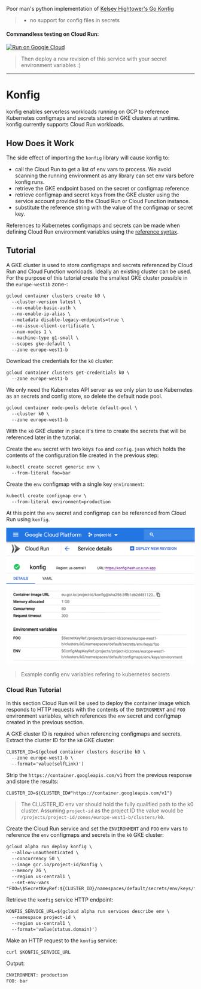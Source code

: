 Poor man's python implementation of [Kelsey Hightower's Go Konfig][kelseyhightower-konfig]

> * no support for config files in secrets

#### Commandless testing on Cloud Run: 
[![Run on Google Cloud][cloud-run-button]][cloud-shell-link-with-git-repo]
> Then deploy a new revision of this service with your secret environment variables :)
---

# Konfig 

konfig enables serverless workloads running on GCP to reference Kubernetes configmaps and secrets stored in GKE clusters at runtime. konfig currently supports Cloud Run workloads.

## How Does it Work

The side effect of importing the `konfig` library will cause konfig to:

* call the Cloud Run to get a list of env vars to process. We avoid scanning the running environment as any library can set env vars before konfig runs.
* retrieve the GKE endpoint based on the secret or configmap reference
* retrieve configmap and secret keys from the GKE cluster using the service account provided to the Cloud Run or Cloud Function instance.
* substitute the reference string with the value of the configmap or secret key.

References to Kubernetes configmaps and secrets can be made when defining Cloud Run environment variables using the [reference syntax][kelseyhightower-konfig-reference-syntax].

## Tutorial

A GKE cluster is used to store configmaps and secrets referenced by Cloud Run and Cloud Function workloads. Ideally an existing cluster can be used. For the purpose of this tutorial create the smallest GKE cluster possible in the `europe-west1b` zone-:

```
gcloud container clusters create k0 \
  --cluster-version latest \
  --no-enable-basic-auth \
  --no-enable-ip-alias \
  --metadata disable-legacy-endpoints=true \
  --no-issue-client-certificate \
  --num-nodes 1 \
  --machine-type g1-small \
  --scopes gke-default \
  --zone europe-west1-b
```

Download the credentials for the `k0` cluster:

```
gcloud container clusters get-credentials k0 \
  --zone europe-west1-b
```

We only need the Kubernetes API server as we only plan to use Kubernetes as an secrets and config store, so delete the default node pool.

```
gcloud container node-pools delete default-pool \
  --cluster k0 \
  --zone europe-west1-b
```

With the `k0` GKE cluster in place it's time to create the secrets that will be referenced later in the tutorial.  

Create the `env` secret with two keys `foo` and `config.json` which holds the contents of the configuration file created in the previous step:

```
kubectl create secret generic env \
  --from-literal foo=bar
```

Create the `env` configmap with a single key `environment`:

```
kubectl create configmap env \
  --from-literal environment=production
```

At this point the `env` secret and configmap can be referenced from Cloud Run using `konfig`.

![cloud run web id](docs/example.png)
> Example config env variables refering to kubernetes secrets

### Cloud Run Tutorial

In this section Cloud Run will be used to deploy the container image which responds to HTTP requests with the contents of the `ENVIRONMENT` and `FOO` environment variables, which references the `env` secret and configmap created in the previous section.

A GKE cluster ID is required when referencing configmaps and secrets. Extract the cluster ID for the `k0` GKE cluster:

```
CLUSTER_ID=$(gcloud container clusters describe k0 \
  --zone europe-west1-b \
  --format='value(selfLink)')
```

Strip the `https://container.googleapis.com/v1` from the previous response and store the results:

```
CLUSTER_ID=${CLUSTER_ID#"https://container.googleapis.com/v1"}
```

> The CLUSTER_ID env var should hold the fully qualified path to the k0 cluster. Assuming `project-id` as the project ID the value would be `/projects/project-id/zones/europe-west1-b/clusters/k0`.

Create the Cloud Run service and set the `ENVIRONMENT` and `FOO` env vars to reference the `env` configmaps and secrets in the `k0` GKE cluster:

```
gcloud alpha run deploy konfig \
  --allow-unauthenticated \
  --concurrency 50 \
  --image gcr.io/project-id/konfig \
  --memory 2G \
  --region us-central1 \
  --set-env-vars "FOO=\$SecretKeyRef:${CLUSTER_ID}/namespaces/default/secrets/env/keys/foo,ENVIRONMENT=\$ConfigMapKeyRef:${CLUSTER_ID}/namespaces/default/configmaps/env/keys/environment"
```

Retrieve the `konfig` service HTTP endpoint:

```
KONFIG_SERVICE_URL=$(gcloud alpha run services describe env \
  --namespace project-id \
  --region us-central1 \
  --format='value(status.domain)')
```

Make an HTTP request to the `konfig` service:

```
curl $KONFIG_SERVICE_URL
```

Output:
```
ENVIRONMENT: production
FOO: bar
```

[//]: # (Links)
[cloud-run-button]: https://storage.googleapis.com/cloudrun/button.png
[cloud-shell-link-with-git-repo]: https://console.cloud.google.com/cloudshell/editor?shellonly=true&cloudshell_image=gcr.io/cloudrun/button&cloudshell_git_repo=https://github.com/Limezest/konfig
[kelseyhightower-konfig]: https://github.com/kelseyhightower/konfig
[kelseyhightower-konfig-reference-syntax]: https://github.com/kelseyhightower/konfig/blob/master/docs/reference-syntax.md